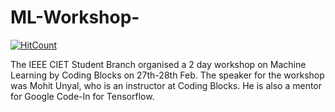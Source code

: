 # ML-Workshop-
[![HitCount](http://hits.dwyl.com/KushalBhanot/ML-Workshop-.svg)](http://hits.dwyl.com/KushalBhanot/ML-Workshop-)

The IEEE CIET Student Branch organised a 2 day workshop on Machine Learning by Coding Blocks on 27th-28th Feb. The speaker for the workshop was Mohit Unyal, who is an instructor at Coding Blocks. He is also a mentor for Google Code-In for Tensorflow.
